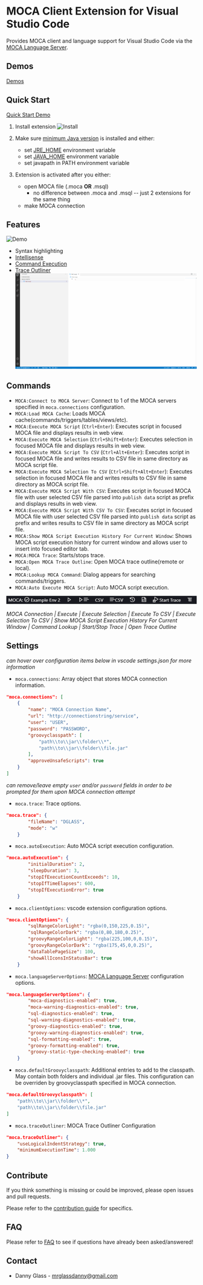 # MOCA Client Extension for Visual Studio Code

Provides MOCA client and language support for Visual Studio Code via the [MOCA Language Server].


## Demos

[Demos]


## Quick Start

[Quick Start Demo]

1. Install extension
![Install](resources/install.gif)

2. Make sure [minimum Java version] is installed and either:
    - set [JRE_HOME] environment variable
    - set [JAVA_HOME] environment variable
    - set javapath in PATH environment variable

3. Extension is activated after you either:
    - open MOCA file (.moca **OR** .msql)
        - no difference between .moca and .msql -- just 2 extensions for the same thing
    - make MOCA connection


## Features

![Demo](resources/demo.gif)

- Syntax highlighting
- [Intellisense]
- [Command Execution]
- [Trace Outliner]
![Trace-Outliner-Demo](resources/trace-outliner-demo.gif)


## Commands
- `MOCA:Connect to MOCA Server`: Connect to 1 of the MOCA servers specified in `moca.connections` configuration.
- `MOCA:Load MOCA Cache`: Loads MOCA cache(commands/triggers/tables/views/etc).
- `MOCA:Execute MOCA Script` (`Ctrl+Enter`): Executes script in focused MOCA file and displays results in web view.
- `MOCA:Execute MOCA Selection` (`Ctrl+Shift+Enter`): Executes selection in focused MOCA file and displays results in web view.
- `MOCA:Execute MOCA Script To CSV` (`Ctrl+Alt+Enter`): Executes script in focused MOCA file and writes results to CSV file in same directory as MOCA script file.
- `MOCA:Execute MOCA Selection To CSV` (`Ctrl+Shift+Alt+Enter`): Executes selection in focused MOCA file and writes results to CSV file in same directory as MOCA script file.
- `MOCA:Execute MOCA Script With CSV`: Executes script in focused MOCA file with user selected CSV file parsed into `publish data` script as prefix and displays results in web view.
- `MOCA:Execute MOCA Script With CSV To CSV`: Executes script in focused MOCA file with user selected CSV file parsed into `publish data` script as prefix and writes results to CSV file in same directory as MOCA script file.
- `MOCA:Show MOCA Script Execution History For Current Window`: Shows MOCA script execution history for current window and allows user to insert into focused editor tab.
- `MOCA:MOCA Trace`: Starts/stops trace.
- `MOCA:Open MOCA Trace Outline`: Open MOCA trace outline(remote or local).
- `MOCA:Lookup MOCA Command`: Dialog appears for searching commands/triggers.
- `MOCA:Auto Execute MOCA Script`: Auto MOCA script execution.


![Status-Bar-Demo](resources/status-bar.png)

*MOCA Connection | Execute | Execute Selection | Execute To CSV | Execute Selection To CSV | Show MOCA Script Execution History For Current Window | Command Lookup | Start/Stop Trace | Open Trace Outline*

## Settings

*can hover over configuration items below in vscode settings.json for more information*

- `moca.connections`: Array object that stores MOCA connection information.
```json
"moca.connections": [
    {
        "name": "MOCA Connection Name",
        "url": "http://connectionstring/service",
        "user": "USER",
        "password": "PASSWORD",
        "groovyclasspath": [
            "path\\to\\jar\\folder\\*",
            "path\\to\\jar\\folder\\file.jar"
        ],
        "approveUnsafeScripts": true
    }
]
```

*can remove/leave empty `user` and/or `password` fields in order to be prompted for them upon MOCA connection attempt*

- `moca.trace`: Trace options.
```json
"moca.trace": {
        "fileName": "DGLASS",
        "mode": "w"
    }
```
- `moca.autoExecution`: Auto MOCA script execution configuration.
```json
"moca.autoExecution": {
        "initialDuration": 2,
        "sleepDuration": 3,
        "stopIfExecutionCountExceeds": 10,
        "stopIfTimeElapses": 600,
        "stopIfExecutionError": true
    }
```
- `moca.clientOptions`: vscode extension configuration options.
```json
"moca.clientOptions": {
        "sqlRangeColorLight": "rgba(0,150,225,0.15)",
        "sqlRangeColorDark": "rgba(0,80,180,0.25)",
        "groovyRangeColorLight": "rgba(225,100,0,0.15)",
        "groovyRangeColorDark": "rgba(175,45,0,0.25)",
        "dataTablePageSize": 100,
        "showAllIconsInStatusBar": true
    }
```
- `moca.languageServerOptions`: [MOCA Language Server] configuration options.
```json
"moca.languageServerOptions": {
        "moca-diagnostics-enabled": true,
        "moca-warning-diagnostics-enabled": true,
        "sql-diagnostics-enabled": true,
        "sql-warning-diagnostics-enabled": true,
        "groovy-diagnostics-enabled": true,
        "groovy-warning-diagnostics-enabled": true,
        "sql-formatting-enabled": true,
        "groovy-formatting-enabled": true,
        "groovy-static-type-checking-enabled": true
    }
```
- `moca.defaultGroovyclasspath`: Additional entries to add to the classpath. May contain both folders and individual .jar files. This configuration can be overriden by groovyclasspath specified in MOCA connection.
```json
"moca.defaultGroovyclasspath": [
    "path\\to\\jar\\folder\\*",
    "path\\to\\jar\\folder\\file.jar"
]
```
- `moca.traceOutliner`: MOCA Trace Outliner Configuration
```json
"moca.traceOutliner": {
	"useLogicalIndentStrategy": true,
	"minimumExecutionTime": 1.000
}
```

## Contribute

If you think something is missing or could be improved, please open issues and pull requests. 

Please refer to the [contribution guide] for specifics.


## FAQ
Please refer to [FAQ] to see if questions have already been asked/answered!


## Contact

- Danny Glass - mrglassdanny@gmail.com


[MOCA Language Server]: https://github.com/mrglassdanny/moca-language-server
[Demos]: https://github.com/mrglassdanny/vscode-moca-client/blob/master/DEMOS.md
[Quick Start Demo]: https://vimeo.com/507834760/b2b6df34bd
[minimum Java version]: https://github.com/mrglassdanny/moca-language-server
[JAVA_HOME]: https://confluence.atlassian.com/doc/setting-the-java_home-variable-in-windows-8895.html
[JRE_HOME]: https://confluence.atlassian.com/doc/setting-the-java_home-variable-in-windows-8895.html
[Intellisense]: https://github.com/mrglassdanny/moca-language-server
[Command Execution]: https://github.com/mrglassdanny/moca-language-server
[Trace Outliner]: https://github.com/mrglassdanny/moca-language-server
[contribution guide]: https://github.com/mrglassdanny/vscode-moca-client/blob/master/CONTRIBUTE.md
[FAQ]: https://github.com/mrglassdanny/vscode-moca-client/blob/master/FAQ.md